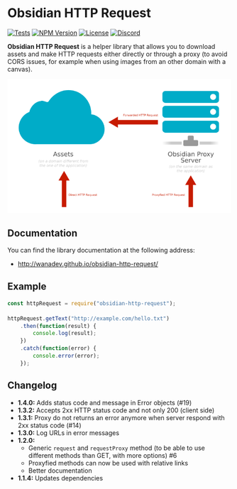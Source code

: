 # Obsidian HTTP Request

[![Tests](https://github.com/wanadev/obsidian-http-request/actions/workflows/tests.yml/badge.svg)](https://github.com/wanadev/obsidian-http-request/actions/workflows/tests.yml)
[![NPM Version](http://img.shields.io/npm/v/obsidian-http-request.svg?style=flat)](https://www.npmjs.com/package/obsidian-http-request)
[![License](http://img.shields.io/npm/l/obsidian-http-request.svg?style=flat)](https://github.com/wanadev/obsidian-http-request/blob/master/LICENSE)
[![Discord](https://img.shields.io/badge/chat-Discord-8c9eff?logo=discord&logoColor=ffffff)](https://discord.gg/BmUkEdMuFp)


**Obsidian HTTP Request** is a helper library that allows you to download
assets and make HTTP requests either directly or through a proxy (to avoid CORS
issues, for example when using images from an other domain with a canvas).

![Obsidian HTTP Request Schemas](./doc/images/obsidian-http-request-schema.png)


## Documentation

You can find the library documentation at the following address:

* http://wanadev.github.io/obsidian-http-request/


## Example

```javascript
const httpRequest = require("obsidian-http-request");

httpRequest.getText("http://example.com/hello.txt")
    .then(function(result) {
        console.log(result);
    })
    .catch(function(error) {
        console.error(error);
    });
```


## Changelog

* **1.4.0:** Adds status code and message in Error objects (#19)
* **1.3.2:** Accepts 2xx HTTP status code and not only 200 (client side)
* **1.3.1:** Proxy do not returns an error anymore when server respond with 2xx
  status code (#14)
* **1.3.0:** Log URLs in error messages
* **1.2.0:**
    * Generic `request` and `requestProxy` method (to be able to use different
      methods than GET, with more options) #6
    * Proxyfied methods can now be used with relative links
    * Better documentation
* **1.1.4:** Updates dependencies
